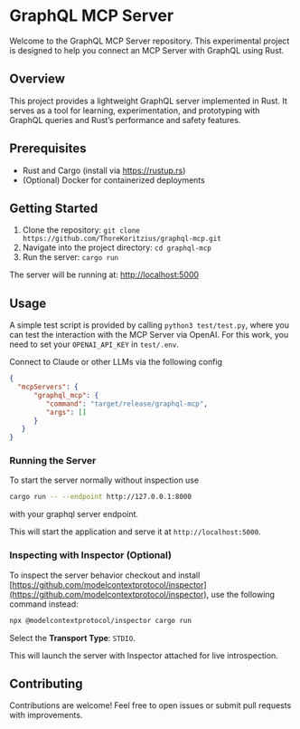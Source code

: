 # GraphQL MCP Server

Welcome to the GraphQL MCP Server repository. This experimental project is designed to help you connect an MCP Server with GraphQL using Rust.

## Overview

This project provides a lightweight GraphQL server implemented in Rust. It serves as a tool for learning, experimentation, and prototyping with GraphQL queries and Rust’s performance and safety features.

## Prerequisites

- Rust and Cargo (install via https://rustup.rs)
- (Optional) Docker for containerized deployments

## Getting Started

1. Clone the repository:
   `git clone https://github.com/ThoreKoritzius/graphql-mcp.git`
2. Navigate into the project directory:
   `cd graphql-mcp`
3. Run the server:
   `cargo run`

The server will be running at: [http://localhost:5000](http://localhost:5000)

## Usage

A simple test script is provided by calling `python3 test/test.py`, where you can test the interaction with the MCP Server via OpenAI. For this work, you need to set your `OPENAI_API_KEY` in `test/.env`.

Connect to Claude or other LLMs via the following config
```json
{
  "mcpServers": {
      "graphql_mcp": {
         "command": "target/release/graphql-mcp",
         "args": []
      }
   }
}
```
### Running the Server

To start the server normally without inspection use

```bash
cargo run -- --endpoint http://127.0.0.1:8000
```

with your graphql server endpoint.

This will start the application and serve it at `http://localhost:5000`.

### Inspecting with Inspector (Optional)

To inspect the server behavior checkout and install [https://github.com/modelcontextprotocol/inspector](https://github.com/modelcontextprotocol/inspector), use the following command instead:

```bash
npx @modelcontextprotocol/inspector cargo run
```

Select the **Transport Type**: `STDIO`.

This will launch the server with Inspector attached for live introspection.


## Contributing

Contributions are welcome! Feel free to open issues or submit pull requests with improvements.
